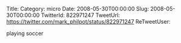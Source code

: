 Title: 
Category: micro
Date: 2008-05-30T00:00:00
Slug: 2008-05-30T00:00:00
TwitterId: 822971247
TweetUrl: https://twitter.com/mark_philpot/status/822971247
ReTweetUser: 

playing soccer